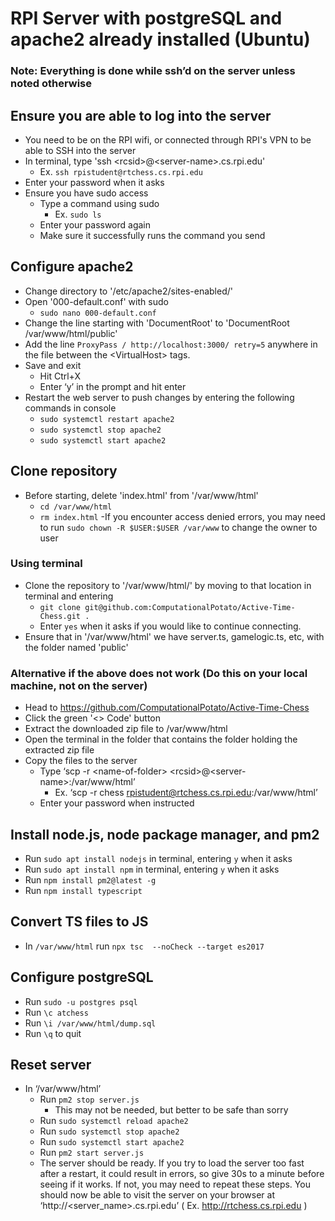 # RPI Server with postgreSQL and apache2 already installed (Ubuntu)
### Note: Everything is done while ssh’d on the server unless noted otherwise

## Ensure you are able to log into the server
- You need to be on the RPI wifi, or connected through RPI's VPN to be able to SSH into the server
- In terminal, type 'ssh \<rcsid\>@\<server-name\>.cs.rpi.edu'
  - Ex. ```ssh rpistudent@rtchess.cs.rpi.edu```
- Enter your password when it asks
- Ensure you have sudo access
  - Type a command using sudo
    - Ex. ```sudo ls```
  - Enter your password again
  - Make sure it successfully runs the command you send

## Configure apache2
- Change directory to '/etc/apache2/sites-enabled/'
- Open '000-default.conf' with sudo
  - ```sudo nano 000-default.conf```
- Change the line starting with 'DocumentRoot' to 'DocumentRoot /var/www/html/public'
- Add the line ```ProxyPass / http://localhost:3000/ retry=5``` anywhere in the file between the \<VirtualHost\> tags.
- Save and exit
  - Hit Ctrl+X
  - Enter ‘y’ in the prompt and hit enter
- Restart the web server to push changes by entering the following commands in console
  - ```sudo systemctl restart apache2```
  - ```sudo systemctl stop apache2```
  - ```sudo systemctl start apache2```
 
## Clone repository
- Before starting, delete 'index.html' from '/var/www/html'
  - ```cd /var/www/html```
  - ```rm index.html```
-If you encounter access denied errors, you may need to run ```sudo chown -R $USER:$USER /var/www``` to change the owner to user

### Using terminal
- Clone the repository to '/var/www/html/' by moving to that location in terminal and entering
  - ```git clone git@github.com:ComputationalPotato/Active-Time-Chess.git .```
  - Enter ```yes``` when it asks if you would like to continue connecting.
- Ensure that in '/var/www/html' we have server.ts, gamelogic.ts, etc, with the folder named 'public'

### Alternative if the above does not work (Do this on your local machine, not on the server)
- Head to https://github.com/ComputationalPotato/Active-Time-Chess
- Click the green '\<\> Code' button
- Extract the downloaded zip file to /var/www/html
- Open the terminal in the folder that contains the folder holding the extracted zip file
- Copy the files to the server
  - Type ‘scp -r \<name-of-folder\> \<rcsid\>@\<server-name\>:/var/www/html’
    - Ex. ‘scp -r chess rpistudent@rtchess.cs.rpi.edu:/var/www/html’
  - Enter your password when instructed

## Install node.js, node package manager, and pm2
- Run ```sudo apt install nodejs``` in terminal, entering ```y``` when it asks
- Run ```sudo apt install npm``` in terminal, entering ```y``` when it asks
- Run ```npm install pm2@latest -g```
- Run ```npm install typescript```

## Convert TS files to JS
- In ```/var/www/html``` run ```npx tsc  --noCheck --target es2017```

## Configure postgreSQL
- Run ```sudo -u postgres psql```
- Run ```\c atchess```
- Run ```\i /var/www/html/dump.sql```
- Run ```\q``` to quit

## Reset server
- In ‘/var/www/html’
  - Run ```pm2 stop server.js```
    - This may not be needed, but better to be safe than sorry
  - Run ```sudo systemctl reload apache2```
  - Run ```sudo systemctl stop apache2```
  - Run ```sudo systemctl start apache2```
  - Run ```pm2 start server.js```
  - The server should be ready. If you try to load the server too fast after a restart, it could result in errors, so give 30s to a minute before seeing if it works. If not, you may need to repeat these steps.
You should now be able to visit the server on your browser at ‘http://\<server_name\>.cs.rpi.edu’ ( Ex. http://rtchess.cs.rpi.edu )
